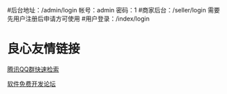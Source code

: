 #后台地址：/admin/login 帐号：admin 密码：1
#商家后台：/seller/login 需要先用户注册后申请方可使用
#用户登录：/index/login


 # 良心友情链接

[腾讯QQ群快速检索](http://u.720life.cn/s/8cf73f7c)

[软件免费开发论坛](http://u.720life.cn/s/bbb01dc0)